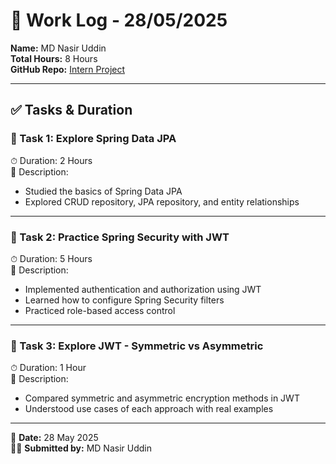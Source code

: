 # 📝 Work Log - 28/05/2025

**Name:** MD Nasir Uddin  
**Total Hours:** 8 Hours  
**GitHub Repo:** [Intern Project](https://github.com/nurubel1819/Intern-Project)

---

## ✅ Tasks & Duration

### 🔹 Task 1: Explore Spring Data JPA  
⏱ Duration: 2 Hours  
📌 Description:  
- Studied the basics of Spring Data JPA
- Explored CRUD repository, JPA repository, and entity relationships

---

### 🔹 Task 2: Practice Spring Security with JWT  
⏱ Duration: 5 Hours  
📌 Description:  
- Implemented authentication and authorization using JWT  
- Learned how to configure Spring Security filters  
- Practiced role-based access control

---

### 🔹 Task 3: Explore JWT - Symmetric vs Asymmetric  
⏱ Duration: 1 Hour  
📌 Description:  
- Compared symmetric and asymmetric encryption methods in JWT  
- Understood use cases of each approach with real examples

---

📅 **Date:** 28 May 2025  
👨‍💻 **Submitted by:** MD Nasir Uddin
